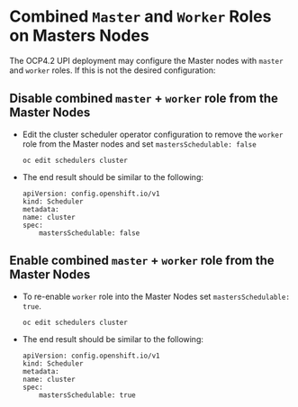 # Combined `Master` and `Worker` Roles on Masters Nodes

The OCP4.2 UPI deployment may configure the Master nodes with `master` and `worker` roles. If this is not the desired configuration:

## Disable combined `master` + `worker` role from the Master Nodes
- Edit the cluster scheduler operator configuration to remove the `worker` role from the Master nodes and set `mastersSchedulable: false`
    ```
    oc edit schedulers cluster
    ```

- The end result should be similar to the following:
    ```
    apiVersion: config.openshift.io/v1
    kind: Scheduler
    metadata:
    name: cluster
    spec:
        mastersSchedulable: false
    ```

## Enable combined `master` + `worker` role from the Master Nodes

- To re-enable `worker` role into the Master Nodes set `mastersSchedulable: true`. 
    ```
    oc edit schedulers cluster
    ```
- The end result should be similar to the following:
    ```
    apiVersion: config.openshift.io/v1
    kind: Scheduler
    metadata:
    name: cluster
    spec:
        mastersSchedulable: true
    ```
